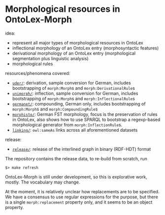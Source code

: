 # Morphological resources in OntoLex-Morph

idea:
- represent all major types of morphological resources in OntoLex
- inflectional morphology of an OntoLex entry (morphosyntactic features)
- derivational morphology of an OntoLex entry (morphological segmentation plus linguistic analysis)
- morphological rules

resources/phenomena covered:
- [`uder/`](uder): derivation, sample conversion for German, includes bootstrapping of `morph:Morph`s and `morph:DerivationalRule`s
- [`unimorph/`](unimorph): inflection, sample conversion for German, includes bootstrapping of `morph:Morph`s and `morph:InflectionalRule`s
- [`germanet/`](germanet): compounding, German only, includes bootstrapping of `morph:Morph`s and `morph:CompoundingRule`s
- [`morphisto/`](morphisto): German FST morphology, focus is the preservation of rules in OntoLex, also shows how to use SPARQL to bootstrap a regexp-based morphological generator from `morph:InflectionRule`s.
- [`linking/`](linking): `owl:sameAs` links across all aforementioned datasets

release:
- [`release/`](release): release of the interlined graph in binary (RDF-HDT) format

The repository contains the release data, to re-build from scratch, run

    $> make refresh

OntoLex-Morph is still under development, so this is explorative work, mostly. The vocabulary may change.

At the moment, it is relatively unclear how replacements are to be specified. We have a consensus to use regular expressions for the purpose, but there is a single `morph:replacement` property only, and it seems to be an object property.
